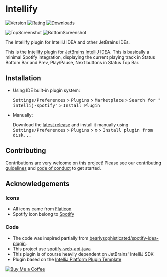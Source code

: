 # Intellify

[![Version](https://img.shields.io/jetbrains/plugin/v/PLUGIN_ID)](https://plugins.jetbrains.com/plugin/PLUGIN_ID/versions)
[![Rating](https://img.shields.io/jetbrains/plugin/r/rating/PLUGIN_ID)](https://plugins.jetbrains.com/plugin/PLUGIN_ID/reviews)
[![Downloads](https://img.shields.io/jetbrains/plugin/d/PLUGIN_ID)](https://plugins.jetbrains.com/plugin/PLUGIN_ID)

![TopScreenshot](https://user-images.githubusercontent.com/59285425/191522483-a2ddc3e7-775a-4c7a-b5a6-09d4e39d1e48.png)
![BottomScreenshot](https://user-images.githubusercontent.com/59285425/191522742-f234069e-40dc-4e37-8015-a55044eda01e.png)

<!-- Plugin description -->

The Intellify plugin for IntelliJ IDEA and other JetBrains IDEs.

This is the [Intellify plugin](https://plugins.jetbrains.com/plugin/PLUGIN_ID/versions)
for [JetBrains IntelliJ IDEA](https://www.jetbrains.com/idea/). This is basically a minimal Spotify integration,
displaying the current playing track in Status Bottom Bar and Prev, Play/Pause, Next buttons in Status Top Bar.

<!-- Plugin description end -->

## Installation

- Using IDE built-in plugin system:

  <kbd>Settings/Preferences</kbd> > <kbd>Plugins</kbd> > <kbd>Marketplace</kbd> > <kbd>Search for "
  intellij-spotify"</kbd> >
  <kbd>Install Plugin</kbd>

- Manually:

  Download the [latest release](https://github.com/KikiManjaro/intellij-spotify/releases/latest) and install it manually
  using
  <kbd>Settings/Preferences</kbd> > <kbd>Plugins</kbd> > <kbd>⚙️</kbd> > <kbd>Install plugin from disk...</kbd>

## Contributing

Contributions are very welcome on this project! Please see our [contributing guidelines](CONTRIBUTING.md)
and [code of conduct](CODE_OF_CONDUCT.md) to get started.

## Acknowledgements

### Icons

* All icons came from [Flaticon](https://www.flaticon.com/)
* Spotify icon belong to [Spotify](https://www.spotify.com/)

### Code

* The code was inspired partially from [bearlysophisticated/spotify-idea-plugin](https://github.com/bearlysophisticated/spotify-idea-plugin).
* This project use [spotify-web-api-java](https://github.com/spotify-web-api-java/spotify-web-api-java)
* This plugin is of course heavily dependent on JetBrains' IntelliJ SDK
* Plugin based on the [IntelliJ Platform Plugin Template](https://github.com/JetBrains/intellij-platform-plugin-template)

[![Buy Me a Coffee](https://img.buymeacoffee.com/api/?url=aHR0cHM6Ly9pbWcuYnV5bWVhY29mZmVlLmNvbS9hcGkvP3VybD1hSFIwY0hNNkx5OWpaRzR1WW5WNWJXVmhZMjltWm1WbExtTnZiUzkxY0d4dllXUnpMM0J5YjJacGJHVmZjR2xqZEhWeVpYTXZNakF5TVM4d015ODBZekkwT0RnNE1XWmxOVE5pWmprM1lUa3pOV1kxWm1NNFlqRXpPV1EyTWk1d2JtYz0mc2l6ZT0zMDAmbmFtZT1raWtpbWFuamFybw==&creator=kikimanjaro&is_creating=creating%20mobile%20apps%20and%20plugins&design_code=1&design_color=%23ff813f&slug=kikimanjaro)](https://www.buymeacoffee.com/kikimanjaro)

